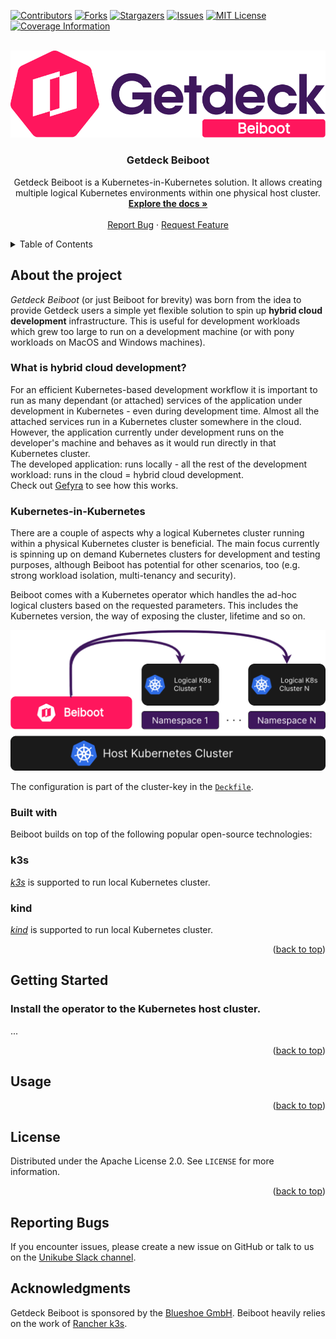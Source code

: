<div id="top"></div>

<!-- PROJECT SHIELDS -->
[![Contributors][contributors-shield]][contributors-url]
[![Forks][forks-shield]][forks-url]
[![Stargazers][stars-shield]][stars-url]
[![Issues][issues-shield]][issues-url]
[![MIT License][license-shield]][license-url]
[![Coverage Information][coveralls-shield]][coveralls-url]


<!-- PROJECT LOGO -->
<br />
<div align="center">
  <a href="https://github.com/Getdeck/beiboot">
    <img src="https://github.com/Getdeck/beiboot/raw/main/docs/static/img/logo.png" alt="Getdeck Beiboot Logo"/>
  </a>

  <h3 align="center">Getdeck Beiboot</h3>

  <p align="center">
    Getdeck Beiboot is a Kubernetes-in-Kubernetes solution. It allows creating multiple logical Kubernetes environments within one physical host cluster.
    <br />
    <a href="https://getdeck.dev/docs/"><strong>Explore the docs »</strong></a>
    <br />
    <br />
    <a href="https://github.com/Getdeck/beiboot/issues">Report Bug</a>
    ·
    <a href="https://github.com/Getdeck/beiboot/issues">Request Feature</a>
  </p>
</div>

<!-- TABLE OF CONTENTS -->
<details>
  <summary>Table of Contents</summary>
  <ol>
    <li>
      <a href="#about-the-project">About The Project</a>
      <ul>
        <li><a href="#built-with">Built With</a></li>
      </ul>
    </li>
    <li>
      <a href="#getting-started">Getting Started</a>
      <ul>
        <li><a href="#prerequisites">Prerequisites</a></li>
        <li><a href="#running-getdeck">Running Getdeck</a></li>
        <li><a href="#cleaning-up">Cleaning up</a></li>
      </ul>
    </li>
    <li><a href="#license">License</a></li>
    <li><a href="#acknowledgments">Acknowledgments</a></li>
  </ol>
</details>

<!-- ABOUT THE PROJECT -->
## About the project
_Getdeck Beiboot_ (or just Beiboot for brevity) was born from the idea to provide Getdeck users a simple yet flexible
solution to spin up **hybrid cloud development** infrastructure. This is useful for development workloads which grew too large to
run on a development machine (or with pony workloads on MacOS and Windows machines).  

### What is **hybrid cloud development**?  
For an efficient Kubernetes-based development workflow it is important to run as many dependant (or attached) services of
the application under development in Kubernetes - even during development time. Almost all the attached services run in a
Kubernetes cluster somewhere in the cloud. However, the application currently under development runs on the developer's machine
and behaves as it would run directly in that Kubernetes cluster.  
The developed application: runs locally - all the rest of the development workload: runs in the cloud = hybrid cloud development.  
Check out [Gefyra](https://gefyra.dev) to see how this works.

### Kubernetes-in-Kubernetes
There are a couple of aspects why a logical Kubernetes cluster running within a physical Kubernetes cluster is beneficial. The
main focus currently is spinning up on demand Kubernetes clusters for development and testing purposes, although Beiboot has potential
for other scenarios, too (e.g. strong workload isolation, multi-tenancy and security).  

Beiboot comes with a Kubernetes operator which handles the ad-hoc logical clusters based on the requested parameters. This includes the
Kubernetes version, the way of exposing the cluster, lifetime and so on.

<div align="center">
    <img src="https://github.com/Getdeck/beiboot/raw/main/docs/static/img/beiboot-ops.png" alt="Beiboot operator"/>
</div>

The configuration is part of the cluster-key in the [`Deckfile`](https://getdeck.dev/docs/deckfile/specs).

### Built with
Beiboot builds on top of the following popular open-source technologies:

### k3s
[*k3s*](https://rancher.com/docs/k3s/latest/en/) is supported to run local Kubernetes cluster. 

### kind
[*kind*](https://kind.sigs.k8s.io/) is supported to run local Kubernetes cluster. 

<p align="right">(<a href="#top">back to top</a>)</p>

<!-- GETTING STARTED -->
## Getting Started

### Install the operator to the Kubernetes host cluster.
...




<p align="right">(<a href="#top">back to top</a>)</p>

## Usage


<p align="right">(<a href="#top">back to top</a>)</p>

<!-- LICENSE -->
## License
Distributed under the Apache License 2.0. See `LICENSE` for more information.

<p align="right">(<a href="#top">back to top</a>)</p>

## Reporting Bugs
If you encounter issues, please create a new issue on GitHub or talk to us on the
[Unikube Slack channel](https://unikubeworkspace.slack.com/). 

## Acknowledgments
Getdeck Beiboot is sponsored by the [Blueshoe GmbH](https://blueshoe.de). Beiboot heavily relies on the work of [Rancher
k3s](https://rancher.com/docs/k3s/latest/en/).

<!-- MARKDOWN LINKS & IMAGES -->
<!-- https://www.markdownguide.org/basic-syntax/#reference-style-links -->
[contributors-shield]: https://img.shields.io/github/contributors/Getdeck/beiboot.svg?style=for-the-badge
[contributors-url]: https://github.com/Getdeck/beiboot/graphs/contributors
[forks-shield]: https://img.shields.io/github/forks/Getdeck/beiboot.svg?style=for-the-badge
[forks-url]: https://github.com/Getdeck/beiboot/network/members
[stars-shield]: https://img.shields.io/github/stars/Getdeck/beiboot.svg?style=for-the-badge
[stars-url]: https://github.com/Getdeck/beiboot/stargazers
[issues-shield]: https://img.shields.io/github/issues/Getdeck/beiboot.svg?style=for-the-badge
[issues-url]: https://github.com/Getdeck/beiboot/issues
[license-shield]: https://img.shields.io/github/license/Getdeck/beiboot.svg?style=for-the-badge
[license-url]: https://github.com/Getdeck/beiboot/blob/master/LICENSE.txt
[coveralls-shield]: https://img.shields.io/coveralls/github/Getdeck/beiboot/main?style=for-the-badge
[coveralls-url]: https://coveralls.io/github/Getdeck/beiboot


